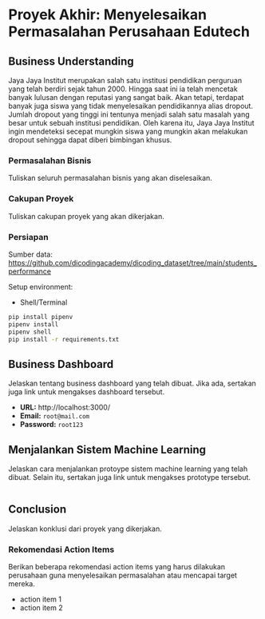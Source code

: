 # Proyek Akhir: Menyelesaikan Permasalahan Perusahaan Edutech

## Business Understanding
Jaya Jaya Institut merupakan salah satu institusi pendidikan perguruan yang telah berdiri sejak tahun 2000. Hingga saat ini ia telah mencetak banyak lulusan dengan reputasi yang sangat baik. Akan tetapi, terdapat banyak juga siswa yang tidak menyelesaikan pendidikannya alias dropout. Jumlah dropout yang tinggi ini tentunya menjadi salah satu masalah yang besar untuk sebuah institusi pendidikan. Oleh karena itu, Jaya Jaya Institut ingin mendeteksi secepat mungkin siswa yang mungkin akan melakukan dropout sehingga dapat diberi bimbingan khusus.

### Permasalahan Bisnis
Tuliskan seluruh permasalahan bisnis yang akan diselesaikan.

### Cakupan Proyek
Tuliskan cakupan proyek yang akan dikerjakan.

### Persiapan

Sumber data: https://github.com/dicodingacademy/dicoding_dataset/tree/main/students_performance

Setup environment:
- Shell/Terminal
```bash
pip install pipenv
pipenv install
pipenv shell
pip install -r requirements.txt
```

## Business Dashboard
Jelaskan tentang business dashboard yang telah dibuat. Jika ada, sertakan juga link untuk mengakses dashboard tersebut.

- **URL:** http://localhost:3000/
- **Email:** `root@mail.com`
- **Password:** `root123`

## Menjalankan Sistem Machine Learning
Jelaskan cara menjalankan protoype sistem machine learning yang telah dibuat. Selain itu, sertakan juga link untuk mengakses prototype tersebut.

```

```

## Conclusion
Jelaskan konklusi dari proyek yang dikerjakan.

### Rekomendasi Action Items
Berikan beberapa rekomendasi action items yang harus dilakukan perusahaan guna menyelesaikan permasalahan atau mencapai target mereka.
- action item 1
- action item 2
